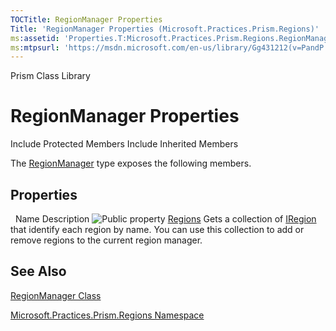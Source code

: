 ```yaml
---
TOCTitle: RegionManager Properties
Title: 'RegionManager Properties (Microsoft.Practices.Prism.Regions)'
ms:assetid: 'Properties.T:Microsoft.Practices.Prism.Regions.RegionManager'
ms:mtpsurl: 'https://msdn.microsoft.com/en-us/library/Gg431212(v=PandP.50)'
---
```


Prism Class Library

RegionManager Properties
========================

Include Protected Members
Include Inherited Members

The [RegionManager](https://msdn.microsoft.com/t:microsoft.practices.prism.regions.regionmanager) type exposes the following members.

Properties
----------

<span id="propertyTableToggle"></span>
 
Name
Description
![](https://msdn.microsoft.com/en-us/Gg431212.pubproperty(en-us,PandP.50).gif "Public property")
[Regions](https://msdn.microsoft.com/p:microsoft.practices.prism.regions.regionmanager.regions)
Gets a collection of [IRegion](https://msdn.microsoft.com/t:microsoft.practices.prism.regions.iregion) that identify each region by name. You can use this collection to add or remove regions to the current region manager.

See Also
--------

<span id="seeAlsoToggle"></span>
[RegionManager Class](https://msdn.microsoft.com/t:microsoft.practices.prism.regions.regionmanager)

[Microsoft.Practices.Prism.Regions Namespace](https://msdn.microsoft.com/n:microsoft.practices.prism.regions)
